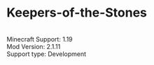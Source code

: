 # Keepers-of-the-Stones
<br>Minecraft Support: 1.19
<br>Mod Version: 2.1.11
<br>Support type: Development
